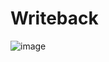 # Writeback
![image](https://github.com/coolnikitav/learning/assets/30304422/8d64e478-994c-4b83-aa88-33a59d0f672b)
